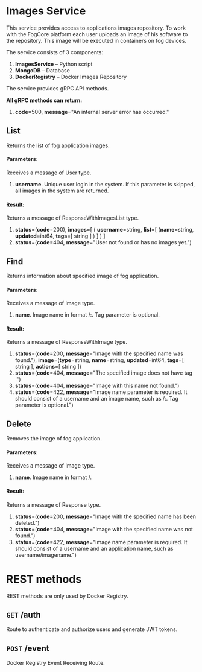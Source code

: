 # Images Service

This service provides access to applications images repository. To work with the FogCore platform each user uploads an image of his software to the repository. This image will be executed in containers on fog devices.

The service consists of 3 components:

1. **ImagesService** – Python script
2. **MongoDB** – Database
3. **DockerRegistry** – Docker Images Repository



The service provides gRPC API methods.

**All gRPC methods can return:**

1. **code**=500, **message**="An internal server error has occurred."



## List

Returns the list of fog application images.

#### Parameters:

Receives a message of User type.

1. **username**. Unique user login in the system. If this parameter is skipped, all images in the system are returned.

#### Result:

Returns a message of ResponseWithImagesList type.

1. **status**=(**code**=200), **images**=[ ( **username**=string, **list**=[ (**name**=string, **updated**=int64, **tags**=[ string ] ) ] ) ]
2. **status**=(**code**=404, **message**="User not found or has no images yet.")



## Find

Returns information about specified image of fog application.

#### Parameters:

Receives a message of Image type.

1. **name**. Image name in format <username>/<imagename>:<tag>. Tag parameter is optional.

#### Result:

Returns a message of ResponseWithImage type.

1. **status**=(**code**=200, **message**="Image with the specified name was found."), **image**=(**type**=string, **name**=string, **updated**=int64, **tags**=[ string ], **actions**=[ string ])
2. **status**=(**code**=404, **message**="The specified image does not have tag <tag>.")
3. **status**=(**code**=404, **message**="Image with this name not found.")
4. **status**=(**code**=422, **message**="Image name parameter is required. It should consist of a username and an image name, such as <username>/<imagename>:<tag>. Tag parameter is optional.")



## Delete

Removes the image of fog application.

#### Parameters:

Receives a message of Image type.

1. **name**. Image name in format <username>/<imagename>.

#### Result:

Returns a message of Response type.

1. **status**=(**code**=200, **message**="Image with the specified name has been deleted.")
2. **status**=(**code**=404, **message**="Image with the specified name was not found.")
3. **status**=(**code**=422, **message**="Image name parameter is required. It should consist of a username and an application name, such as username/imagename.")



# REST methods

REST methods are only used by Docker Registry.

## `GET` /auth

Route to authenticate and authorize users and generate JWT tokens.

## `POST` /event

Docker Registry Event Receiving Route.

